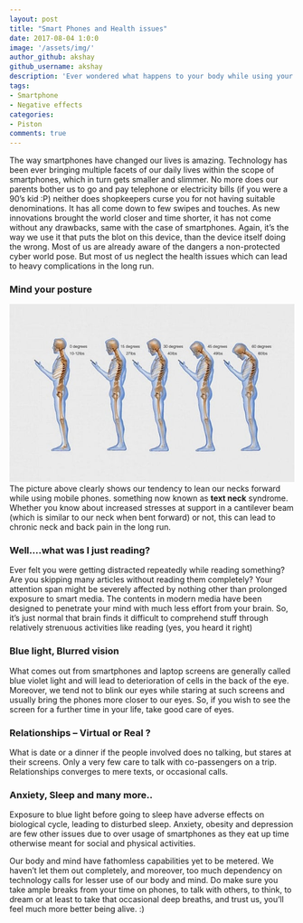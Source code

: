 ```yaml
---
layout: post
title: "Smart Phones and Health issues"
date: 2017-08-04 1:0:0
image: '/assets/img/'
author_github: akshay
github_username: akshay
description: 'Ever wondered what happens to your body while using your smartphones for a long time?'
tags:
- Smartphone
- Negative effects
categories:
- Piston
comments: true
---
```


The way smartphones have changed our lives is amazing. Technology has been ever bringing multiple facets of our daily lives within the scope of smartphones, which in turn gets smaller and slimmer. No more does our parents bother us to go and pay telephone or electricity bills (if you were a 90’s kid :P) neither does shopkeepers curse you for not having suitable denominations. It has all come down to few swipes and touches.
As new innovations brought the world closer and time shorter, it has not come without any drawbacks, same with the case of smartphones. Again, it’s the way we use it that puts the blot on this device, than the device itself doing the wrong.
Most of us are already aware of the dangers a non-protected cyber world pose. But most of us neglect the health issues which can lead to heavy complications in the long run.

### Mind your posture

![image1](/blog/assets/img/Smartphones-and-health/image1.jpg)
The picture above clearly shows our tendency to lean our necks forward while using mobile phones. something now known as **text neck** syndrome. Whether you know about increased stresses at support in a cantilever beam (which is similar to our neck when bent forward) or not, this can lead to chronic neck and back pain in the long run.

### Well….what was I just reading?
Ever felt you were getting distracted repeatedly while reading something? Are you skipping many articles without reading them completely? Your attention span might be severely affected by nothing other than prolonged exposure to smart media. The contents in modern media have been designed to penetrate your mind with much less effort from your brain. So, it’s just normal that brain finds it difficult to comprehend stuff through relatively strenuous activities like reading (yes, you heard it right)

### Blue light, Blurred vision
What comes out from smartphones and laptop screens are generally called blue violet light and will lead to deterioration of cells in the back of the eye. Moreover, we tend not to blink our eyes while staring at such screens and usually bring the phones more closer to our eyes. So, if you wish to see the screen for a further time in your life, take good care of  eyes.

### Relationships – Virtual or Real ?
What is date or a dinner if the people involved does no talking, but stares at their screens. Only a very few care to talk with co-passengers on a trip. Relationships converges to mere texts, or occasional calls. 

### Anxiety, Sleep and many more..
Exposure to blue light before going to sleep have adverse effects on biological cycle, leading to disturbed sleep. Anxiety, obesity and depression are few other issues due to over usage of smartphones as they eat up time otherwise meant for social and physical activities.

Our body and mind have fathomless capabilities yet to be metered. We haven’t let them out completely, and moreover, too much dependency on technology calls for lesser use of our body and mind. Do make sure you take ample breaks from your time on phones, to talk with others, to think, to dream or at least to take that occasional deep breaths, and trust us, you’ll feel much more better being alive. :)
